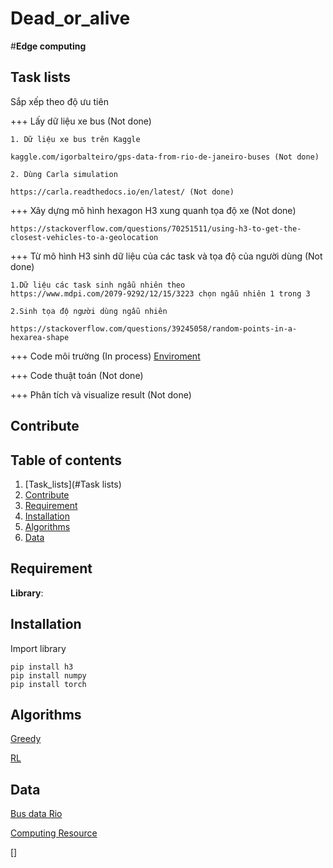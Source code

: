 # Dead_or_alive

#**Edge computing**
## Task lists

Sắp xếp theo độ ưu tiên

+++ Lấy dữ liệu xe bus (Not done)

    1. Dữ liệu xe bus trên Kaggle 
    
    kaggle.com/igorbalteiro/gps-data-from-rio-de-janeiro-buses (Not done)

    2. Dùng Carla simulation 

    https://carla.readthedocs.io/en/latest/ (Not done)

+++ Xây dựng mô hình hexagon H3 xung quanh tọa độ xe (Not done)
    
    https://stackoverflow.com/questions/70251511/using-h3-to-get-the-closest-vehicles-to-a-geolocation


+++ Từ mô hình H3 sinh dữ liệu của các task và tọa độ của người dùng (Not done)

    1.Dữ liệu các task sinh ngẫu nhiên theo 
    https://www.mdpi.com/2079-9292/12/15/3223 chọn ngẫu nhiên 1 trong 3

    2.Sinh tọa độ người dùng ngẫu nhiên 
    
    https://stackoverflow.com/questions/39245058/random-points-in-a-hexarea-shape

+++ Code môi trường (In process) [Enviroment](https://github.com/trito11/Dead_or_alive/blob/main/code/enviroment.py)


+++ Code thuật toán (Not done)

+++ Phân tích và visualize result (Not done)


 
 
## Contribute


## Table of contents
1. [Task_lists](#Task lists)
2. [Contribute](#Contribute)
3. [Requirement](#Dependencies)
4. [Installation](#INSTALLATION)
5. [Algorithms](#QUICK-USE)
6. [Data ](#DATA)
## Requirement

**Library**: 
## Installation
Import library
```
pip install h3
pip install numpy
pip install torch
```
## Algorithms
[Greedy]()

[RL]()




## Data 
[Bus data Rio](kaggle.com/igorbalteiro/gps-data-from-rio-de-janeiro-buses)

[Computing Resource](https://www.mdpi.com/2079-9292/12/15/3223)

[]
